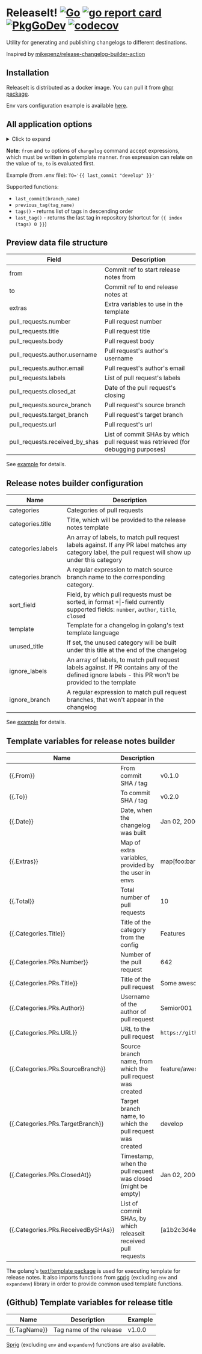 # ReleaseIt! [![Go](https://github.com/Semior001/releaseit/actions/workflows/.go.yaml/badge.svg)](https://github.com/Semior001/releaseit/actions/workflows/.go.yaml) [![go report card](https://goreportcard.com/badge/github.com/semior001/releaseit)](https://goreportcard.com/report/github.com/semior001/releaseit) [![PkgGoDev](https://pkg.go.dev/badge/github.com/Semior001/releaseit)](https://pkg.go.dev/github.com/Semior001/releaseit) [![codecov](https://codecov.io/gh/Semior001/releaseit/branch/master/graph/badge.svg?token=0MAV99RJ1C)](https://codecov.io/gh/Semior001/releaseit)

Utility for generating and publishing changelogs to different destinations.

Inspired by [mikepenz/release-changelog-builder-action](https://github.com/mikepenz/release-changelog-builder-action)

## Installation
ReleaseIt is distributed as a docker image. You can pull it from [ghcr package](https://github.com/Semior001/releaseit/pkgs/container/releaseit).

Env vars configuration example is available [here](_example/.env).

## All application options
<details>
<summary>Click to expand</summary>

```
Application Options:
      --dbg                                    turn on debug mode [$DEBUG]

Help Options:
  -h, --help                                   Show this help message

[preview command options]
          --data-file=     path to the file with release data [$DATA_FILE]
          --extras=        extra variables to use in the template, will be merged (env primary) with ones in the config file [$EXTRAS]
          --conf-location= location to the config file [$CONF_LOCATION]

[changelog command options]
          --from=                              commit ref to start release notes from (default: {{ previous_tag .To }}) [$FROM]
          --to=                                commit ref to end release notes to (default: {{ last_tag }}) [$TO]
          --timeout=                           timeout for assembling the release (default: 5m) [$TIMEOUT]
          --squash-commit-rx=                  regexp to match squash commits (default: ^squash:(.?)+$) [$SQUASH_COMMIT_RX]
          --conf-location=                     location to the config file [$CONF_LOCATION]
          --extras=                            extra variables to use in the template [$EXTRAS]

    engine:
          --engine.type=[github|gitlab]        type of the repository engine [$ENGINE_TYPE]

    github:
          --engine.github.timeout=             timeout for http requests (default: 5s) [$ENGINE_GITHUB_TIMEOUT]

    repo:
          --engine.github.repo.owner=          owner of the repository [$ENGINE_GITHUB_REPO_OWNER]
          --engine.github.repo.name=           name of the repository [$ENGINE_GITHUB_REPO_NAME]

    basic-auth:
          --engine.github.basic-auth.username= username for basic auth [$ENGINE_GITHUB_BASIC_AUTH_USERNAME]
          --engine.github.basic-auth.password= password for basic auth [$ENGINE_GITHUB_BASIC_AUTH_PASSWORD]

    gitlab:
          --engine.gitlab.token=               token to connect to the gitlab repository [$ENGINE_GITLAB_TOKEN]
          --engine.gitlab.base-url=            base url of the gitlab instance [$ENGINE_GITLAB_BASE_URL]
          --engine.gitlab.project-id=          project id of the repository [$ENGINE_GITLAB_PROJECT_ID]
          --engine.gitlab.timeout=             timeout for http requests (default: 5s) [$ENGINE_GITLAB_TIMEOUT]

    notify:
          --notify.stdout                      print release notes to stdout [$NOTIFY_STDOUT]

    telegram:
          --notify.telegram.chat-id=           id of the chat, where the release notes will be sent [$NOTIFY_TELEGRAM_CHAT_ID]
          --notify.telegram.token=             bot token [$NOTIFY_TELEGRAM_TOKEN]
          --notify.telegram.web-page-preview   request telegram to preview for web links [$NOTIFY_TELEGRAM_WEB_PAGE_PREVIEW]
          --notify.telegram.timeout=           timeout for http requests (default: 5s) [$NOTIFY_TELEGRAM_TIMEOUT]

    github:
          --notify.github.timeout=             timeout for http requests (default: 5s) [$NOTIFY_GITHUB_TIMEOUT]
          --notify.github.release-name-tmpl=   template for release name [$NOTIFY_GITHUB_RELEASE_NAME_TMPL]

    repo:
          --notify.github.repo.owner=          owner of the repository [$NOTIFY_GITHUB_REPO_OWNER]
          --notify.github.repo.name=           name of the repository [$NOTIFY_GITHUB_REPO_NAME]

    basic-auth:
          --notify.github.basic-auth.username= username for basic auth [$NOTIFY_GITHUB_BASIC_AUTH_USERNAME]
          --notify.github.basic-auth.password= password for basic auth [$NOTIFY_GITHUB_BASIC_AUTH_PASSWORD]

    mattermost-hook:
          --notify.mattermost-hook.url=        url of the mattermost hook [$NOTIFY_MATTERMOST_HOOK_URL]
          --notify.mattermost-hook.timeout=    timeout for http requests (default: 5s) [$NOTIFY_MATTERMOST_HOOK_TIMEOUT]

    post:
          --notify.post.url=                   url to send the release notes [$NOTIFY_POST_URL]
          --notify.post.timeout=               timeout for http requests (default: 5s) [$NOTIFY_POST_TIMEOUT]
```

</details>

**Note**: `from` and `to` options of `changelog` command accept expressions, which must be written in gotemplate manner.
`from` expression can relate on the value of `to`, `to` is evaluated first.

Example (from .env file): `TO='{{ last_commit "develop" }}'`

Supported functions:
- `last_commit(branch_name)`
- `previous_tag(tag_name)`
- `tags()` - returns list of tags in descending order
- `last_tag()` - returns the last tag in repository (shortcut for `{{ index (tags) 0 }}`)

## Preview data file structure
| Field                          | Description                                                                      |
|--------------------------------|----------------------------------------------------------------------------------|
| from                           | Commit ref to start release notes from                                           |
| to                             | Commit ref to end release notes at                                               |
| extras                         | Extra variables to use in the template                                           |
| pull_requests.number           | Pull request number                                                              |
| pull_requests.title            | Pull request title                                                               |
| pull_requests.body             | Pull request body                                                                |
| pull_requests.author.username  | Pull request's author's username                                                 |
| pull_requests.author.email     | Pull request's author's email                                                    |
| pull_requests.labels           | List of pull request's labels                                                    |
| pull_requests.closed_at        | Date of the pull request's closing                                               |
| pull_requests.source_branch    | Pull request's source branch                                                     |
| pull_requests.target_branch    | Pull request's target branch                                                     |
| pull_requests.url              | Pull request's url                                                               |
| pull_requests.received_by_shas | List of commit SHAs by which pull request was retrieved (for debugging purposes) |

See [example](_example/preview_data.yaml) for details.

## Release notes builder configuration
| Name              | Description                                                                                                                                             |
|-------------------|---------------------------------------------------------------------------------------------------------------------------------------------------------|
| categories        | Categories of pull requests                                                                                                                             |
| categories.title  | Title, which will be provided to the release notes template                                                                                             |
| categories.labels | An array of labels, to match pull request labels against. If any PR label matches any category label, the pull request will show up under this category |
| categories.branch | A regular expression to match source branch name to the corresponding category.                                                                         |
| sort_field        | Field, by which pull requests must be sorted, in format +&#124;-field currently supported fields: `number`, `author`, `title`, `closed`                 |
| template          | Template for a changelog in golang's text template language                                                                                             |
| unused_title      | If set, the unused category will be built under this title at the end of the changelog                                                                  |
| ignore_labels     | An array of labels, to match pull request labels against. If PR contains any of the defined ignore labels - this PR won't be provided to the template   |
| ignore_branch     | A regular expression to match pull request branches, that won't appear in the changelog                                                                 |

See [example](_example/config.yaml) for details.

## Template variables for release notes builder

| Name                               | Description                                                    | Example                                         |
|------------------------------------|----------------------------------------------------------------|-------------------------------------------------|
| {{.From}}                          | From commit SHA / tag                                          | v0.1.0                                          |
| {{.To}}                            | To commit SHA / tag                                            | v0.2.0                                          |
| {{.Date}}                          | Date, when the changelog was built                             | Jan 02, 2006 15:04:05 UTC                       |
| {{.Extras}}                        | Map of extra variables, provided by the user in envs           | map[foo:bar]                                    |
| {{.Total}}                         | Total number of pull requests                                  | 10                                              |
| {{.Categories.Title}}              | Title of the category from the config                          | Features                                        |
| {{.Categories.PRs.Number}}         | Number of the pull request                                     | 642                                             |
| {{.Categories.PRs.Title}}          | Title of the pull request                                      | Some awesome feature added                      |
| {{.Categories.PRs.Author}}         | Username of the author of pull request                         | Semior001                                       |
| {{.Categories.PRs.URL}}            | URL to the pull request                                        | `https://github.com/Semior001/releaseit/pull/6` |
| {{.Categories.PRs.SourceBranch}}   | Source branch name, from which the pull request was created    | feature/awesome-feature                         |
| {{.Categories.PRs.TargetBranch}}   | Target branch name, to which the pull request was created      | develop                                         |
| {{.Categories.PRs.ClosedAt}}       | Timestamp, when the pull request was closed (might be empty)   | Jan 02, 2006 15:04:05 UTC                       |
| {{.Categories.PRs.ReceivedBySHAs}} | List of commit SHAs, by which releaseit received pull requests | [a1b2c3d4e5f6, 1a2b3c4d5e6f]                    |

The golang's [text/template package](https://pkg.go.dev/text/template) is used for executing template for release notes. 
It also imports functions from [sprig](http://masterminds.github.io/sprig/) (excluding `env` and `expandenv`) library in 
order to provide common used template functions.

## (Github) Template variables for release title

| Name         | Description             | Example |
|--------------|-------------------------|---------|
| {{.TagName}} | Tag name of the release | v1.0.0  |

[Sprig](http://masterminds.github.io/sprig/) (excluding `env` and `expandenv`) functions are also available.
